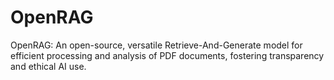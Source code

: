 # OpenRAG
OpenRAG: An open-source, versatile Retrieve-And-Generate model for efficient processing and analysis of PDF documents, fostering transparency and ethical AI use.
